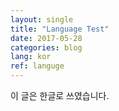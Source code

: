 ```yaml
---
layout: single
title: "Language Test"
date: 2017-05-28
categories: blog
lang: kor
ref: languge
---
```


이 글은 한글로 쓰였습니다.